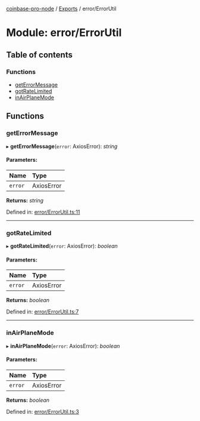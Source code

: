 [coinbase-pro-node](../README.md) / [Exports](../modules.md) / error/ErrorUtil

# Module: error/ErrorUtil

## Table of contents

### Functions

- [getErrorMessage](error_errorutil.md#geterrormessage)
- [gotRateLimited](error_errorutil.md#gotratelimited)
- [inAirPlaneMode](error_errorutil.md#inairplanemode)

## Functions

### getErrorMessage

▸ **getErrorMessage**(`error`: AxiosError): *string*

#### Parameters:

Name | Type |
:------ | :------ |
`error` | AxiosError |

**Returns:** *string*

Defined in: [error/ErrorUtil.ts:11](https://github.com/bennycode/coinbase-pro-node/blob/760c258/src/error/ErrorUtil.ts#L11)

___

### gotRateLimited

▸ **gotRateLimited**(`error`: AxiosError): *boolean*

#### Parameters:

Name | Type |
:------ | :------ |
`error` | AxiosError |

**Returns:** *boolean*

Defined in: [error/ErrorUtil.ts:7](https://github.com/bennycode/coinbase-pro-node/blob/760c258/src/error/ErrorUtil.ts#L7)

___

### inAirPlaneMode

▸ **inAirPlaneMode**(`error`: AxiosError): *boolean*

#### Parameters:

Name | Type |
:------ | :------ |
`error` | AxiosError |

**Returns:** *boolean*

Defined in: [error/ErrorUtil.ts:3](https://github.com/bennycode/coinbase-pro-node/blob/760c258/src/error/ErrorUtil.ts#L3)
